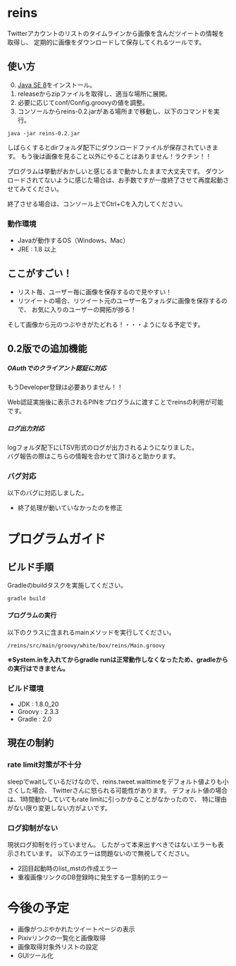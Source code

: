 # reins

Twitterアカウントのリストのタイムラインから画像を含んだツイートの情報を取得し、
定期的に画像をダウンロードして保存してくれるツールです。


## 使い方

0. [Java SE 8](http://www.oracle.com/technetwork/java/javase/downloads/index.html)をインストール。
1. releaseからzipファイルを取得し、適当な場所に展開。
2. 必要に応じてconf/Config.groovyの値を調整。
3. コンソールからreins-0.2.jarがある場所まで移動し、以下のコマンドを実行。
```
java -jar reins-0.2.jar
```

しばらくするとdirフォルダ配下にダウンロードファイルが保存されていきます。
もう後は画像を見ること以外にやることはありません！ラクチン！！

プログラムは挙動がおかしいと感じるまで動かしたままで大丈夫です。
ダウンロードされてないように感じた場合は、お手数ですが一度終了させて再度起動させてみてください。

終了させる場合は、コンソール上でCtrl+Cを入力してください。


### 動作環境

- Javaが動作するOS（Windows、Mac）
- JRE : 1.8 以上


## ここがすごい！

- リスト毎、ユーザー毎に画像を保存するので見やすい！
- リツイートの場合、リツイート元のユーザー名フォルダに画像を保存するので、
お気に入りのユーザーの開拓が捗る！

そして画像から元のつぶやきがたどれる！・・・ようになる予定です。


## 0.2版での追加機能

##### OAuthでのクライアント認証に対応
もうDeveloper登録は必要ありません！！

Web認証実施後に表示されるPINをプログラムに渡すことでreinsの利用が可能です。


##### ログ出力対応
logフォルダ配下にLTSV形式のログが出力されるようになりました。  
バグ報告の際はこちらの情報を合わせて頂けると助かります。



### バグ対応
以下のバグに対応しました。
- 終了処理が動いていなかったのを修正


# プログラムガイド

## ビルド手順

Gradleのbuildタスクを実施してください。

    gradle build

#### プログラムの実行
以下のクラスに含まれるmainメソッドを実行してください。

    /reins/src/main/groovy/white/box/reins/Main.groovy

**※System.inを入れてからgradle runは正常動作しなくなったため、gradleからの実行はできません。**

### ビルド環境

- JDK : 1.8.0_20
- Groovy : 2.3.3
- Gradle : 2.0



## 現在の制約


### rate limit対策が不十分

sleepでwaitしているだけなので、reins.tweet.waittimeをデフォルト値よりも小さくした場合、
Twitterさんに怒られる可能性があります。
デフォルト値の場合は、1時間動かしていてもrate limitに引っかかることがなかったので、
特に理由がない限り変更しない方がよいです。

### ログ抑制がない

現状ログ抑制を行っていません。
したがって本来出すべきではないエラーも表示されています。
以下のエラーは問題ないので無視してください。

- 2回目起動時のlist_mstの作成エラー
- 重複画像リンクのDB登録時に発生する一意制約エラー



# 今後の予定

- 画像がつぶやかれたツイートページの表示
- Pixivリンクの一覧化と画像取得
- 画像取得対象外リストの設定
- GUIツール化
